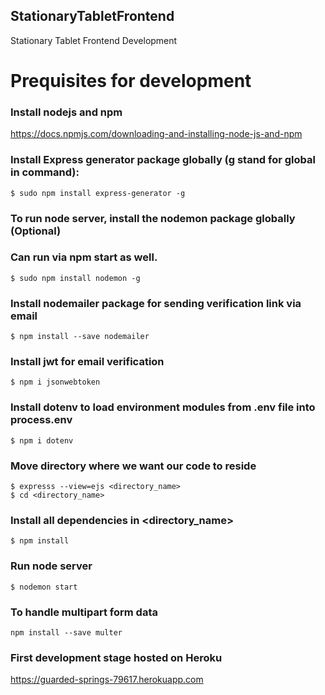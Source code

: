 ## StationaryTabletFrontend
Stationary Tablet Frontend Development

# Prequisites for development
### Install nodejs and npm ###
https://docs.npmjs.com/downloading-and-installing-node-js-and-npm

### Install Express generator package globally (g stand for global in command): ###
```shell_session
$ sudo npm install express-generator -g
```

### To run node server, install the nodemon package globally (Optional) ###
### Can run via npm start as well.
```shell_session
$ sudo npm install nodemon -g
```

### Install nodemailer package for sending verification link via email ###
```shell_session
$ npm install --save nodemailer
```

### Install jwt for email verification  ###
```shell_session
$ npm i jsonwebtoken
```

### Install dotenv to load environment modules from .env file into process.env  ###
```shell_session
$ npm i dotenv
```

### Move directory where we want our code to reside ###
```shell_session
$ expresss --view=ejs <directory_name>
$ cd <directory_name>
```

### Install all dependencies in <directory_name> ###
```shell_session
$ npm install
```

### Run node server ###
```shell_session
$ nodemon start
```
### To handle multipart form data ###
```shell_session
npm install --save multer
```

### First development stage hosted on Heroku ###
https://guarded-springs-79617.herokuapp.com
